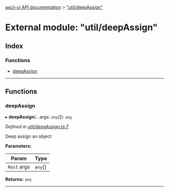 [ascii-ui API documentation](../README.md) > ["util/deepAssign"](../modules/_util_deepassign_.md)

# External module: "util/deepAssign"

## Index

### Functions

* [deepAssign](_util_deepassign_.md#deepassign)

---

## Functions

<a id="deepassign"></a>

###  deepAssign

▸ **deepAssign**(...args: *`any`[]*): `any`

*Defined in [util/deepAssign.ts:7](https://github.com/danikaze/ascii-ui/blob/cfe4704/src/util/deepAssign.ts#L7)*

Deep assign an object

**Parameters:**

| Param | Type |
| ------ | ------ |
| `Rest` args | `any`[] |

**Returns:** `any`

___

